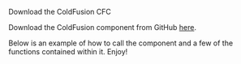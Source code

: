 Download the ColdFusion CFC

Download the ColdFusion component from GitHub [here](https://github.com/Teamwork/TeamworkAPICFC/).

Below is an example of how to call the component and a few of the functions contained within it. Enjoy!